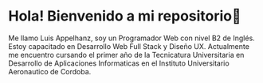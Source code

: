 # Hola! Bienvenido a mi repositorio👋
Me llamo Luis Appelhanz, soy un Programador Web con nivel B2 de Inglés. Estoy capacitado en Desarrollo Web Full Stack y Diseño UX.
Actualmente me encuentro cursando el primer año de la Tecnicatura Universitaria en Desarrollo de Aplicaciones Informaticas en el Instituto Universitario Aeronautico de Cordoba.
